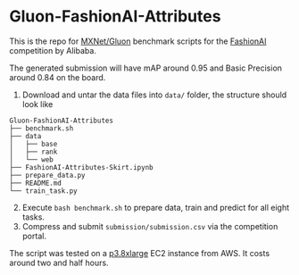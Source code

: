 # Gluon-FashionAI-Attributes

This is the repo for [MXNet/Gluon](http://mxnet.incubator.apache.org/) benchmark scripts for the [FashionAI](https://tianchi.aliyun.com/competition/information.htm?spm=5176.100067.5678.2.505c3a26Oet3cf&raceId=231649) competition by Alibaba.

The generated submission will have mAP around 0.95 and Basic Precision around 0.84 on the board.

1. Download and untar the data files into `data/` folder, the structure should look like 
```
Gluon-FashionAI-Attributes
├── benchmark.sh
├── data
│   ├── base
│   ├── rank
│   └── web
├── FashionAI-Attributes-Skirt.ipynb
├── prepare_data.py
├── README.md
└── train_task.py
```
2. Execute `bash benchmark.sh` to prepare data, train and predict for all eight tasks.
3. Compress and submit `submission/submission.csv` via the competition portal.

The script was tested on a [p3.8xlarge](https://aws.amazon.com/ec2/instance-types/p3/) EC2 instance from AWS. It costs around two and half hours.

